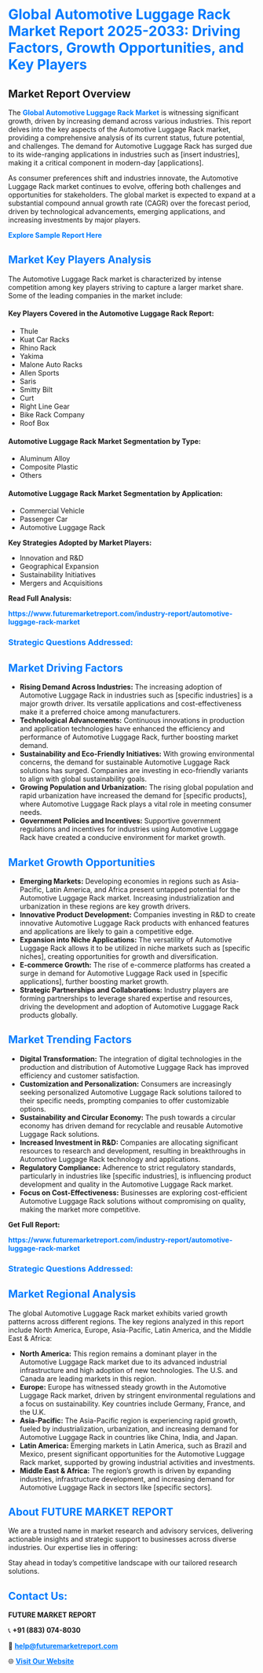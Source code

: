 <h1 style="color: #007BFF;">Global Automotive Luggage Rack Market Report 2025-2033: Driving Factors, Growth Opportunities, and Key Players</h1>

<section id="overview">
<h2>Market Report Overview</h2>
<p>The <a href="https://www.futuremarketreport.com/industry-report/automotive-luggage-rack-market" style="color: #007BFF; text-decoration: none;"><strong>Global Automotive Luggage Rack Market</strong></a> is witnessing significant growth, driven by increasing demand across various industries. This report delves into the key aspects of the Automotive Luggage Rack market, providing a comprehensive analysis of its current status, future potential, and challenges. The demand for Automotive Luggage Rack has surged due to its wide-ranging applications in industries such as [insert industries], making it a critical component in modern-day [applications].</p>
<p>As consumer preferences shift and industries innovate, the Automotive Luggage Rack market continues to evolve, offering both challenges and opportunities for stakeholders. The global market is expected to expand at a substantial compound annual growth rate (CAGR) over the forecast period, driven by technological advancements, emerging applications, and increasing investments by major players.</p>
</section>

<section id="overview">
<p><a href="https://www.futuremarketreport.com/request-sample/reportId=125982" style="color: #007BFF; text-decoration: none;"><strong>Explore Sample Report Here</strong></a></p>
</section>

<section id="key-players">
<h2 style="color: #007BFF;">Market Key Players Analysis</h2>
<p>The Automotive Luggage Rack market is characterized by intense competition among key players striving to capture a larger market share. Some of the leading companies in the market include:</p>
<h4>Key Players Covered in the Automotive Luggage Rack Report:</h4>
<ul><li>Thule</li><li>Kuat Car Racks</li><li>Rhino Rack</li><li>Yakima</li><li>Malone Auto Racks</li><li>Allen Sports</li><li>Saris</li><li>Smitty Bilt</li><li>Curt</li><li>Right Line Gear</li><li>Bike Rack Company</li><li>Roof Box</li></ul>
<h4>Automotive Luggage Rack Market Segmentation by Type:</h4>
<ul><li>Aluminum Alloy</li><li>Composite Plastic</li><li>Others</li></ul>

<h4>Automotive Luggage Rack Market Segmentation by Application:</h4>
<ul><li>Commercial Vehicle</li><li>Passenger Car</li><li>Automotive Luggage Rack</li></ul>
<p><strong>Key Strategies Adopted by Market Players:</strong></p>
<ul>
<li>Innovation and R&D</li>
<li>Geographical Expansion</li>
<li>Sustainability Initiatives</li>
<li>Mergers and Acquisitions</li>
</ul>
</section>

<section>
<p><strong>Read Full Analysis: </strong></p><a href="https://www.futuremarketreport.com/industry-report/automotive-luggage-rack-market" style="color: #007BFF; text-decoration: none;"><strong>https://www.futuremarketreport.com/industry-report/automotive-luggage-rack-market</strong></a>
<h3 style="color: #007BFF;">Strategic Questions Addressed:</h3>
</section>

<section id="driving-factors">
<h2 style="color: #007BFF;">Market Driving Factors</h2>
<ul>
<li><strong>Rising Demand Across Industries:</strong> The increasing adoption of Automotive Luggage Rack in industries such as [specific industries] is a major growth driver. Its versatile applications and cost-effectiveness make it a preferred choice among manufacturers.</li>
<li><strong>Technological Advancements:</strong> Continuous innovations in production and application technologies have enhanced the efficiency and performance of Automotive Luggage Rack, further boosting market demand.</li>
<li><strong>Sustainability and Eco-Friendly Initiatives:</strong> With growing environmental concerns, the demand for sustainable Automotive Luggage Rack solutions has surged. Companies are investing in eco-friendly variants to align with global sustainability goals.</li>
<li><strong>Growing Population and Urbanization:</strong> The rising global population and rapid urbanization have increased the demand for [specific products], where Automotive Luggage Rack plays a vital role in meeting consumer needs.</li>
<li><strong>Government Policies and Incentives:</strong> Supportive government regulations and incentives for industries using Automotive Luggage Rack have created a conducive environment for market growth.</li>
</ul>
</section>

<section id="growth-opportunities">
<h2 style="color: #007BFF;">Market Growth Opportunities</h2>
<ul>
<li><strong>Emerging Markets:</strong> Developing economies in regions such as Asia-Pacific, Latin America, and Africa present untapped potential for the Automotive Luggage Rack market. Increasing industrialization and urbanization in these regions are key growth drivers.</li>
<li><strong>Innovative Product Development:</strong> Companies investing in R&D to create innovative Automotive Luggage Rack products with enhanced features and applications are likely to gain a competitive edge.</li>
<li><strong>Expansion into Niche Applications:</strong> The versatility of Automotive Luggage Rack allows it to be utilized in niche markets such as [specific niches], creating opportunities for growth and diversification.</li>
<li><strong>E-commerce Growth:</strong> The rise of e-commerce platforms has created a surge in demand for Automotive Luggage Rack used in [specific applications], further boosting market growth.</li>
<li><strong>Strategic Partnerships and Collaborations:</strong> Industry players are forming partnerships to leverage shared expertise and resources, driving the development and adoption of Automotive Luggage Rack products globally.</li>
</ul>
</section>

<section id="trending-factors">
<h2 style="color: #007BFF;">Market Trending Factors</h2>
<ul>
<li><strong>Digital Transformation:</strong> The integration of digital technologies in the production and distribution of Automotive Luggage Rack has improved efficiency and customer satisfaction.</li>
<li><strong>Customization and Personalization:</strong> Consumers are increasingly seeking personalized Automotive Luggage Rack solutions tailored to their specific needs, prompting companies to offer customizable options.</li>
<li><strong>Sustainability and Circular Economy:</strong> The push towards a circular economy has driven demand for recyclable and reusable Automotive Luggage Rack solutions.</li>
<li><strong>Increased Investment in R&D:</strong> Companies are allocating significant resources to research and development, resulting in breakthroughs in Automotive Luggage Rack technology and applications.</li>
<li><strong>Regulatory Compliance:</strong> Adherence to strict regulatory standards, particularly in industries like [specific industries], is influencing product development and quality in the Automotive Luggage Rack market.</li>
<li><strong>Focus on Cost-Effectiveness:</strong> Businesses are exploring cost-efficient Automotive Luggage Rack solutions without compromising on quality, making the market more competitive.</li>
</ul>
</section>

<section>
<p><strong>Get Full Report: </strong></p><a href="https://www.futuremarketreport.com/industry-report/automotive-luggage-rack-market" style="color: #007BFF; text-decoration: none;"><strong>https://www.futuremarketreport.com/industry-report/automotive-luggage-rack-market</strong></a>
<h3 style="color: #007BFF;">Strategic Questions Addressed:</h3>
</section>


<section id="regional-analysis">
<h2 style="color: #007BFF;">Market Regional Analysis</h2>
<p>The global Automotive Luggage Rack market exhibits varied growth patterns across different regions. The key regions analyzed in this report include North America, Europe, Asia-Pacific, Latin America, and the Middle East & Africa:</p>
<ul>
<li><strong>North America:</strong> This region remains a dominant player in the Automotive Luggage Rack market due to its advanced industrial infrastructure and high adoption of new technologies. The U.S. and Canada are leading markets in this region.</li>
<li><strong>Europe:</strong> Europe has witnessed steady growth in the Automotive Luggage Rack market, driven by stringent environmental regulations and a focus on sustainability. Key countries include Germany, France, and the U.K.</li>
<li><strong>Asia-Pacific:</strong> The Asia-Pacific region is experiencing rapid growth, fueled by industrialization, urbanization, and increasing demand for Automotive Luggage Rack in countries like China, India, and Japan.</li>
<li><strong>Latin America:</strong> Emerging markets in Latin America, such as Brazil and Mexico, present significant opportunities for the Automotive Luggage Rack market, supported by growing industrial activities and investments.</li>
<li><strong>Middle East & Africa:</strong> The region’s growth is driven by expanding industries, infrastructure development, and increasing demand for Automotive Luggage Rack in sectors like [specific sectors].</li>
</ul>
</section>

<footer>
<h2 style="color: #007BFF;">About FUTURE MARKET REPORT</h2>
<p>We are a trusted name in market research and advisory services, delivering actionable insights and strategic support to businesses across diverse industries. Our expertise lies in offering:</p>

<p>Stay ahead in today’s competitive landscape with our tailored research solutions.</p>

<h2 style="color: #007BFF;">Contact Us:</h2>
<p><strong>FUTURE MARKET REPORT</strong></p>
<p>📞 <strong>+91 (883) 074-8030</strong></p>
<p>📧 <strong><a href="mailto:help@futuremarketreport.com" style="color: #007BFF;">help@futuremarketreport.com</a></strong></p>
<p>🌐 <strong><a href="https://www.futuremarketreport.com/" style="color: #007BFF;">Visit Our Website</a></strong></p>
</footer>